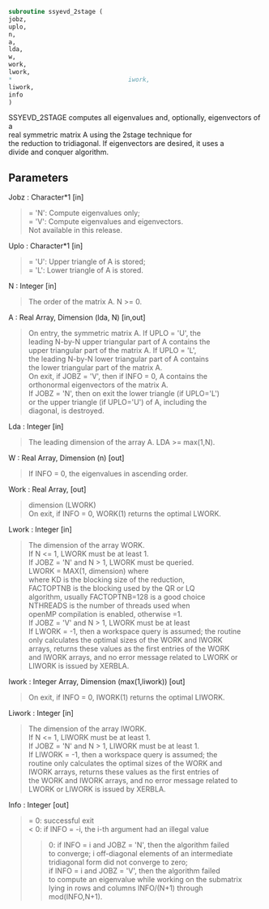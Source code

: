 ```fortran  
subroutine ssyevd_2stage (  
jobz,  
uplo,  
n,  
a,  
lda,  
w,  
work,  
lwork,  
*                                iwork,  
liwork,  
info  
)  
```  
  
SSYEVD_2STAGE computes all eigenvalues and, optionally, eigenvectors of a  
real symmetric matrix A using the 2stage technique for  
the reduction to tridiagonal. If eigenvectors are desired, it uses a  
divide and conquer algorithm.  
  
  
## Parameters  
Jobz : Character*1 [in]  
> = 'N':  Compute eigenvalues only;  
> = 'V':  Compute eigenvalues and eigenvectors.  
> Not available in this release.  
  
Uplo : Character*1 [in]  
> = 'U':  Upper triangle of A is stored;  
> = 'L':  Lower triangle of A is stored.  
  
N : Integer [in]  
> The order of the matrix A.  N >= 0.  
  
A : Real Array, Dimension (lda, N) [in,out]  
> On entry, the symmetric matrix A.  If UPLO = 'U', the  
> leading N-by-N upper triangular part of A contains the  
> upper triangular part of the matrix A.  If UPLO = 'L',  
> the leading N-by-N lower triangular part of A contains  
> the lower triangular part of the matrix A.  
> On exit, if JOBZ = 'V', then if INFO = 0, A contains the  
> orthonormal eigenvectors of the matrix A.  
> If JOBZ = 'N', then on exit the lower triangle (if UPLO='L')  
> or the upper triangle (if UPLO='U') of A, including the  
> diagonal, is destroyed.  
  
Lda : Integer [in]  
> The leading dimension of the array A.  LDA >= max(1,N).  
  
W : Real Array, Dimension (n) [out]  
> If INFO = 0, the eigenvalues in ascending order.  
  
Work : Real Array, [out]  
> dimension (LWORK)  
> On exit, if INFO = 0, WORK(1) returns the optimal LWORK.  
  
Lwork : Integer [in]  
> The dimension of the array WORK.  
> If N <= 1,               LWORK must be at least 1.  
> If JOBZ = 'N' and N > 1, LWORK must be queried.  
> LWORK = MAX(1, dimension) where  
> where KD is the blocking size of the reduction,  
> FACTOPTNB is the blocking used by the QR or LQ  
> algorithm, usually FACTOPTNB=128 is a good choice  
> NTHREADS is the number of threads used when  
> openMP compilation is enabled, otherwise =1.  
> If JOBZ = 'V' and N > 1, LWORK must be at least  
> If LWORK = -1, then a workspace query is assumed; the routine  
> only calculates the optimal sizes of the WORK and IWORK  
> arrays, returns these values as the first entries of the WORK  
> and IWORK arrays, and no error message related to LWORK or  
> LIWORK is issued by XERBLA.  
  
Iwork : Integer Array, Dimension (max(1,liwork)) [out]  
> On exit, if INFO = 0, IWORK(1) returns the optimal LIWORK.  
  
Liwork : Integer [in]  
> The dimension of the array IWORK.  
> If N <= 1,                LIWORK must be at least 1.  
> If JOBZ  = 'N' and N > 1, LIWORK must be at least 1.  
> If LIWORK = -1, then a workspace query is assumed; the  
> routine only calculates the optimal sizes of the WORK and  
> IWORK arrays, returns these values as the first entries of  
> the WORK and IWORK arrays, and no error message related to  
> LWORK or LIWORK is issued by XERBLA.  
  
Info : Integer [out]  
> = 0:  successful exit  
> < 0:  if INFO = -i, the i-th argument had an illegal value  
> > 0:  if INFO = i and JOBZ = 'N', then the algorithm failed  
> to converge; i off-diagonal elements of an intermediate  
> tridiagonal form did not converge to zero;  
> if INFO = i and JOBZ = 'V', then the algorithm failed  
> to compute an eigenvalue while working on the submatrix  
> lying in rows and columns INFO/(N+1) through  
> mod(INFO,N+1).  
  
